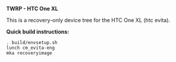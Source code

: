 **TWRP - HTC One XL**

This is a recovery-only device tree for the HTC One XL (htc evita).

**Quick build instructions:**

    . build/envsetup.sh
    lunch cm_evita-eng
    mka recoveryimage

